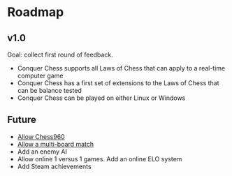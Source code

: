 # Roadmap

## v1.0

Goal: collect first round of feedback.

- Conquer Chess supports all Laws of Chess that can apply to a real-time
  computer game
- Conquer Chess has a first set of extensions to the Laws of Chess
  that can be balance tested
- Conquer Chess can be played on either Linux or Windows

## Future

- [Allow Chess960](https://github.com/richelbilderbeek/conquer_chess/issues/128)
- [Allow a multi-board match](https://github.com/richelbilderbeek/conquer_chess/issues/122)
- Add an enemy AI
- Allow online 1 versus 1 games. Add an online ELO system
- Add Steam achievements

